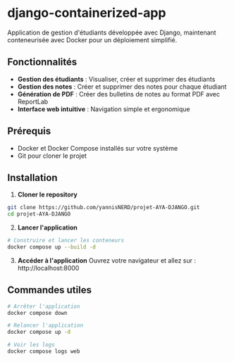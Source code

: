 
# django-containerized-app

Application de gestion d'étudiants développée avec Django, maintenant conteneurisée avec Docker pour un déploiement simplifié.
  
##  Fonctionnalités

-  **Gestion des étudiants** : Visualiser, créer et supprimer des étudiants
-  **Gestion des notes** : Créer et supprimer des notes pour chaque étudiant
-  **Génération de PDF** : Créer des bulletins de notes au format PDF avec ReportLab
-  **Interface web intuitive** : Navigation simple et ergonomique

## Prérequis

- Docker et Docker Compose installés sur votre système
- Git pour cloner le projet

## Installation

1. **Cloner le repository**
```bash
git clone https://github.com/yannisNERD/projet-AYA-DJANGO.git
cd projet-AYA-DJANGO
```

2. **Lancer l'application**
```bash
# Construire et lancer les conteneurs
docker compose up --build -d

```

3. **Accéder à l'application**
Ouvrez votre navigateur et allez sur : http://localhost:8000

## Commandes utiles

```bash
# Arrêter l'application
docker compose down

# Relancer l'application
docker compose up -d

# Voir les logs
docker compose logs web
```
